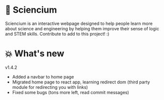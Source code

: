 # 🧪 Sciencium

Sciencium is an interactive webpage designed to help people learn more about science and engineering by helping them improve their sense of logic and STEM skills. Contribute to add to this project! :)

# 💥 What's new

v1.4.2
- Added a navbar to home page
- Migrated home page to react app, learning redirect dom (third party module for redirecting you with links)
- Fixed some bugs (tons more left, read commit messages)